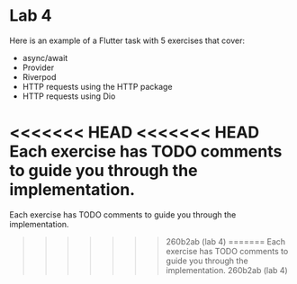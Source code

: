 # Lab 4

Here is an example of a Flutter task with 5 exercises that cover:
- async/await
- Provider
- Riverpod
- HTTP requests using the HTTP package
-  HTTP requests using Dio

<<<<<<< HEAD
<<<<<<< HEAD
Each exercise has TODO comments to guide you through the implementation.
=======
Each exercise has TODO comments to guide you through the implementation.
>>>>>>> 260b2ab (lab 4)
=======
Each exercise has TODO comments to guide you through the implementation.
>>>>>>> 260b2ab (lab 4)
